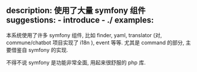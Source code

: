description: 使用了大量 symfony 组件
suggestions:
    - introduce
    - ./
examples:
---

本系统使用了许多 symfony 组件, 比如 finder, yaml, translator (对, commune/chatbot 项目实现了 i18n ), event 等等. 尤其是 command 的部分, 主要借鉴自 symfony 的实现.

不得不说 symfony 是功能非常全面, 用起来很舒服的 php 库.

